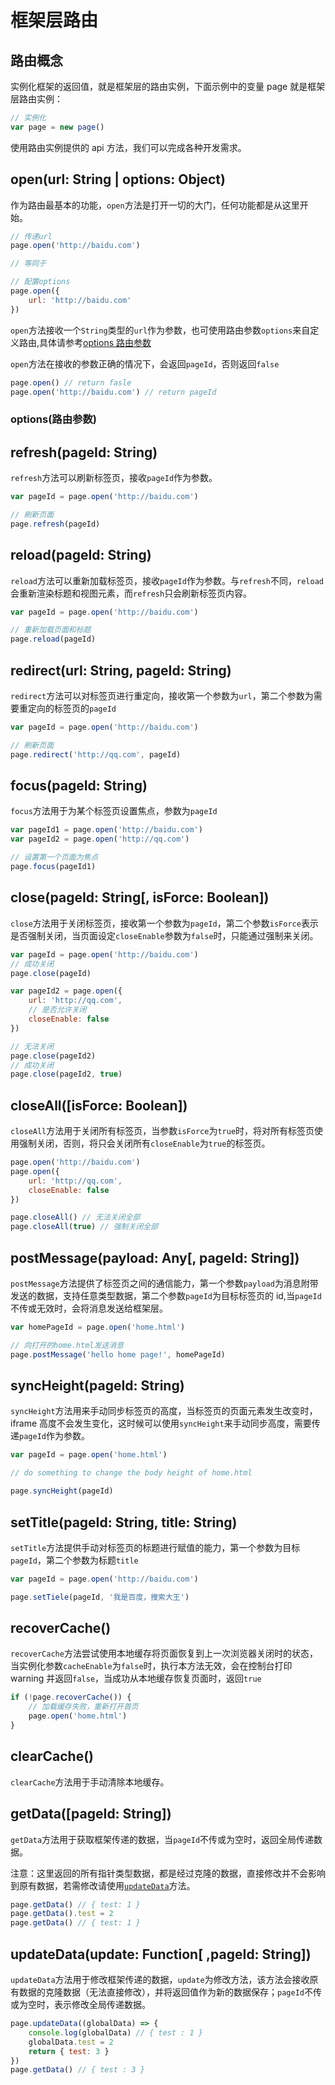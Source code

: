 # 框架层路由

## 路由概念

实例化框架的返回值，就是框架层的路由实例，下面示例中的变量 page 就是框架层路由实例：

```javascript
// 实例化
var page = new page()
```

使用路由实例提供的 api 方法，我们可以完成各种开发需求。

<h2 id="open">open(url: String | options: Object)</h2>

作为路由最基本的功能，`open`方法是打开一切的大门，任何功能都是从这里开始。

```javascript
// 传递url
page.open('http://baidu.com')

// 等同于

// 配置options
page.open({
    url: 'http://baidu.com'
})
```

`open`方法接收一个`String`类型的`url`作为参数，也可使用路由参数`options`来自定义路由,具体请参考[options 路由参数](#options路由参数)

`open`方法在接收的参数正确的情况下，会返回`pageId`，否则返回`false`

```javascript
page.open() // return fasle
page.open('http://baidu.com') // return pageId
```

### options(路由参数)

<div id="routeTableCtn"></div>

<h2 id="refresh">refresh(pageId: String)</h2>

`refresh`方法可以刷新标签页，接收`pageId`作为参数。

```javascript
var pageId = page.open('http://baidu.com')

// 刷新页面
page.refresh(pageId)
```

<h2 id="reload">reload(pageId: String)</h2>

`reload`方法可以重新加载标签页，接收`pageId`作为参数。与`refresh`不同，`reload`会重新渲染标题和视图元素，而`refresh`只会刷新标签页内容。

```javascript
var pageId = page.open('http://baidu.com')

// 重新加载页面和标题
page.reload(pageId)
```

<h2 id="redirect">redirect(url: String, pageId: String)</h2>

`redirect`方法可以对标签页进行重定向，接收第一个参数为`url`，第二个参数为需要重定向的标签页的`pageId`

```javascript
var pageId = page.open('http://baidu.com')

// 刷新页面
page.redirect('http://qq.com', pageId)
```

<h2 id="focus">focus(pageId: String)</h2>

`focus`方法用于为某个标签页设置焦点，参数为`pageId`

```javascript
var pageId1 = page.open('http://baidu.com')
var pageId2 = page.open('http://qq.com')

// 设置第一个页面为焦点
page.focus(pageId1)
```

<h2 id="close">close(pageId: String[, isForce: Boolean])</h2>

`close`方法用于关闭标签页，接收第一个参数为`pageId`，第二个参数`isForce`表示是否强制关闭，当页面设定`closeEnable`参数为`false`时，只能通过强制来关闭。

```javascript
var pageId = page.open('http://baidu.com')
// 成功关闭
page.close(pageId)

var pageId2 = page.open({
    url: 'http://qq.com',
    // 是否允许关闭
    closeEnable: false
})

// 无法关闭
page.close(pageId2)
// 成功关闭
page.close(pageId2, true)
```

<h2 id="closeAll">closeAll([isForce: Boolean])</h2>

`closeAll`方法用于关闭所有标签页，当参数`isForce`为`true`时，将对所有标签页使用强制关闭，否则，将只会关闭所有`closeEnable`为`true`的标签页。

```javascript
page.open('http://baidu.com')
page.open({
    url: 'http://qq.com',
    closeEnable: false
})

page.closeAll() // 无法关闭全部
page.closeAll(true) // 强制关闭全部
```

<h2 id="postMessage">postMessage(payload: Any[, pageId: String])</h2>

`postMessage`方法提供了标签页之间的通信能力，第一个参数`payload`为消息附带发送的数据，支持任意类型数据，第二个参数`pageId`为目标标签页的 id,当`pageId`不传或无效时，会将消息发送给框架层。

```javascript
var homePageId = page.open('home.html')

// 向打开的home.html发送消息
page.postMessage('hello home page!', homePageId)
```

<h2 id="syncHeight">syncHeight(pageId: String)</h2>

`syncHeight`方法用来手动同步标签页的高度，当标签页的页面元素发生改变时，iframe 高度不会发生变化，这时候可以使用`syncHeight`来手动同步高度，需要传递`pageId`作为参数。

```javascript
var pageId = page.open('home.html')

// do something to change the body height of home.html

page.syncHeight(pageId)
```

<h2 id="setTitle">setTitle(pageId: String, title: String)</h2>

`setTitle`方法提供手动对标签页的标题进行赋值的能力，第一个参数为目标`pageId`，第二个参数为标题`title`

```javascript
var pageId = page.open('http://baidu.com')

page.setTiele(pageId, '我是百度，搜索大王')
```

<h2 id="recoverCache">recoverCache()</h2>

`recoverCache`方法尝试使用本地缓存将页面恢复到上一次浏览器关闭时的状态，当实例化参数`cacheEnable`为`false`时，执行本方法无效，会在控制台打印 warning 并返回`false`，当成功从本地缓存恢复页面时，返回`true`

```javascript
if (!page.recoverCache()) {
    // 加载缓存失败，重新打开首页
    page.open('home.html')
}
```

<h2 id="clearCache">clearCache()</h2>

`clearCache`方法用于手动清除本地缓存。

<h2 id="getData">getData([pageId: String])</h2>

`getData`方法用于获取框架传递的数据，当`pageId`不传或为空时，返回全局传递数据。

<div class="box warning">注意：这里返回的所有指针类型数据，都是经过克隆的数据，直接修改并不会影响到原有数据，若需修改请使用<a href="#updateData"><code>updateData</code></a>方法。</div>

```javascript
page.getData() // { test: 1 }
page.getData().test = 2
page.getData() // { test: 1 }
```

<h2 id="updateData">updateData(update: Function[ ,pageId: String])</h2>

`updateData`方法用于修改框架传递的数据，`update`为修改方法，该方法会接收原有数据的克隆数据（无法直接修改），并将返回值作为新的数据保存；`pageId`不传或为空时，表示修改全局传递数据。

```javascript
page.updateData((globalData) => {
    console.log(globalData) // { test : 1 }
    globalData.test = 2
    return { test: 3 }
})
page.getData() // { test : 3 }
```

